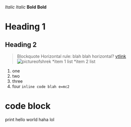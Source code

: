*Italic* _Italic_
**Bold** __Bold__
# Heading 1
## Heading 2
>Blockquote
Horizontal rule:
blah blah horizontal?
[ytlink](youtube.com)
![pictureofshrek](https://static.wikia.nocookie.net/shrek/images/9/9b/GoodShrekImage.png/revision/latest?cb=20201220080410)
*item 1 list
*item 2 list
1. one
2. two
3. three
4. four
`inline code blah e=mc2`
# code block
print hello world
haha lol
